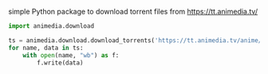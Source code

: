 simple Python package to download torrent files from https://tt.animedia.tv/

```python
import animedia.download

ts = animedia.download.download_torrents('https://tt.animedia.tv/anime/vrata-shtajnera')
for name, data in ts:
    with open(name, "wb") as f:
        f.write(data)
```
